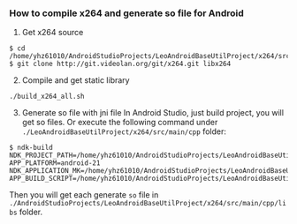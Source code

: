 ### How to compile x264 and generate so file for Android
1. Get x264 source
```shell
$ cd /home/yhz61010/AndroidStudioProjects/LeoAndroidBaseUtilProject/x264/src/main/cpp
$ git clone http://git.videolan.org/git/x264.git libx264
```
2. Compile and get static library
```shell
./build_x264_all.sh
```
3. Generate so file with jni file
In Android Studio, just build project, you will get so files. Or execute the following command under `./LeoAndroidBaseUtilProject/x264/src/main/cpp` folder:
```shell
$ ndk-build NDK_PROJECT_PATH=/home/yhz61010/AndroidStudioProjects/LeoAndroidBaseUtilProject/x264/src/main/cpp APP_PLATFORM=android-21 NDK_APPLICATION_MK=/home/yhz61010/AndroidStudioProjects/LeoAndroidBaseUtilProject/x264/src/main/cpp/Application.mk APP_BUILD_SCRIPT=/home/yhz61010/AndroidStudioProjects/LeoAndroidBaseUtilProject/x264/src/main/cpp/Android.mk
```
Then you will get each generate `so` file in `./AndroidStudioProjects/LeoAndroidBaseUtilProject/x264/src/main/cpp/libs` folder.
